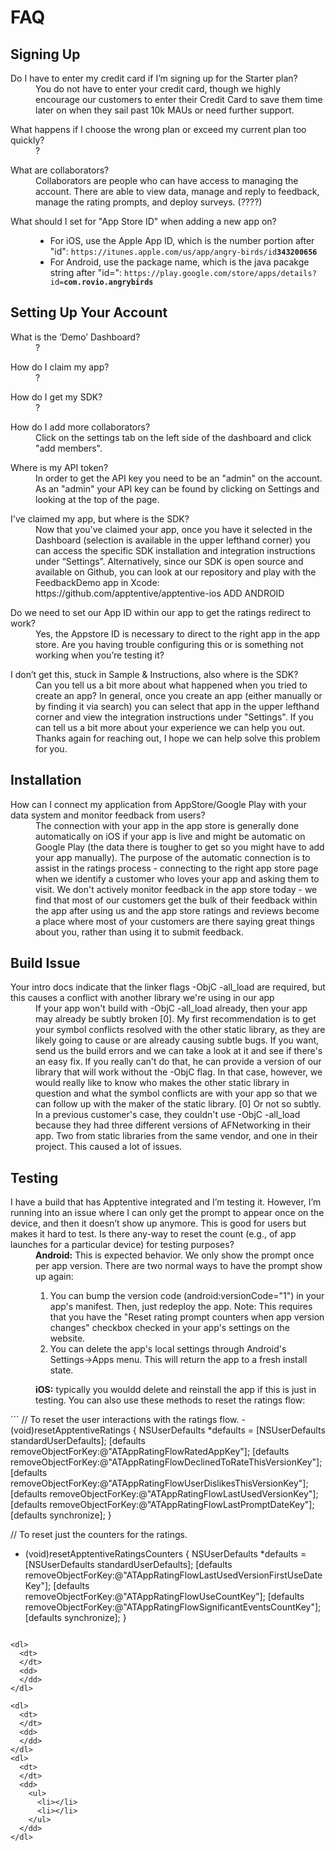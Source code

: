 # FAQ


## Signing Up

<dl>
  <dt>
    Do I have to enter my credit card if I’m signing up for the Starter plan?
  </dt>
  <dd>
    You do not have to enter your credit card, though we highly encourage our customers to enter their Credit Card to save them time later on when they sail past 10k MAUs or need further support.
  </dd>
</dl>

<dl>
  <dt>
    What happens if I choose the wrong plan or exceed my current plan too quickly?
  </dt>
  <dd>
    ?
  </dd>
</dl>

<dl>
  <dt>
    What are collaborators?
  </dt>
  <dd>
    Collaborators are people who can have access to managing the account. There are able to view data, manage and reply to feedback, manage the rating prompts, and deploy surveys. (????)
  </dd>
</dl>

<dl>
  <dt>What should I set for "App Store ID" when adding a new app on?</dt>
  <dd>
    <ul>
      <li>For iOS, use the Apple App ID, which is the number portion after "id": <code>https://itunes.apple.com/us/app/angry-birds/id<strong>343200656</strong></code><br/></li>
      <li>For Android, use the package name, which is the java pacakge string after "id=": <code>https://play.google.com/store/apps/details?id=<strong>com.rovio.angrybirds</strong></code></li>
    </ul>
  </dd>
</dl>


## Setting Up Your Account

<dl>
  <dt>
    What is the ‘Demo’ Dashboard?
  </dt>
  <dd>
    ?
  </dd>
</dl>

<dl>
  <dt>
    How do I claim my app?
  </dt>
  <dd>
    ?
  </dd>
</dl>

<dl>
  <dt>
    How do I get my SDK?
  </dt>
  <dd>
    ?
  </dd>
</dl>

<dl>
  <dt>
    How do I add more collaborators?
  </dt>
  <dd>
    Click on the settings tab on the left side of the dashboard and click "add members".
  </dd>
</dl>

<dl>
  <dt>
    Where is my API token?
  </dt>
  <dd>
    In order to get the API key you need to be an "admin" on the account. As an "admin" your API key can be found by clicking on Settings and looking at the top of the page.
  </dd>
</dl>

<dl>
  <dt>
    I've claimed my app, but where is the SDK?
  </dt>
  <dd>
    Now that you've claimed your app, once you have it selected in the Dashboard (selection is available in the upper lefthand corner) you can access the specific SDK installation and integration instructions under “Settings”. Alternatively, since our SDK is open source and available on Github, you can look at our repository and play with the FeedbackDemo app in Xcode: https://github.com/apptentive/apptentive-ios ADD ANDROID
  </dd>
</dl>

<dl>
  <dt>
    Do we need to set our App ID within our app to get the ratings redirect to work?
  </dt>
  <dd>
    Yes, the Appstore ID is necessary to direct to the right app in the app store. Are you having trouble configuring this or is something not working when you’re testing it?
  </dd>
</dl>

<dl>
  <dt>
    I don’t get this, stuck in Sample & Instructions, also where is the SDK?
  </dt>
  <dd>
    Can you tell us a bit more about what happened when you tried to create an app? In general, once you create an app (either manually or by finding it via search) you can select that app in the upper lefthand corner and view the integration instructions under "Settings". If you can tell us a bit more about your experience we can help you out. Thanks again for reaching out, I hope we can help solve this problem for you.
  </dd>
</dl>


## Installation

<dl>
  <dt>
    How can I connect my application from AppStore/Google Play with your data system and monitor feedback from users?
  </dt>
  <dd>
    The connection with your app in the app store is generally done automatically on iOS if your app is live and might be automatic on Google Play (the data there is tougher to get so you might have to add your app manually). The purpose of the automatic connection is to assist in the ratings process - connecting to the right app store page when we identify a customer who loves your app and asking them to visit. We don't actively monitor feedback in the app store today - we find that most of our customers get the bulk of their feedback within the app after using us and the app store ratings and reviews become a place where most of your customers are there saying great things about you, rather than using it to submit feedback.
  </dd>
</dl>


## Build Issue

<dl>
  <dt>
    Your intro docs indicate that the linker flags -ObjC -all_load are required, but this causes a conflict with another library we're using in our app
  </dt>
  <dd>
    If your app won't build with -ObjC -all_load already, then your app may already be subtly broken [0]. My first recommendation is to get your symbol conflicts resolved with the other static library, as they are likely going to cause or are already causing subtle bugs. If you want, send us the build errors and we can take a look at it and see if there's an easy fix. If you really can't do that, he can provide a version of our library that will work without the -ObjC flag. In that case, however, we would really like to know who makes the other static library in question and what the symbol conflicts are with your app so that we can follow up with the maker of the static library.  [0] Or not so subtly. In a previous customer's case, they couldn't use -ObjC -all_load because they had three different versions of AFNetworking in their app. Two from static libraries from the same vendor, and one in their project. This caused a lot of issues.
  </dd>
</dl>


## Testing

<dl>
  <dt>
    I have a build that has Apptentive integrated and I’m testing it.  However, I’m running into an issue where I can only get the prompt to appear once on the device, and then it doesn’t show up anymore.  This is good for users but makes it hard to test.  Is there any-way to reset the count (e.g., of app launches for a particular device) for testing purposes?
  </dt>
  <dd>
    <strong>Android:</strong> This is expected behavior. We only show the prompt once per app version. There are two normal ways to have the prompt show up again:
    <ol>
      <li>
        You can bump the version code (android:versionCode="1") in your app's manifest. Then, just redeploy the app. Note: This requires that you have the "Reset rating prompt counters when app version changes" checkbox checked in your app's settings on the website.
      </li>
      <li>
        You can delete the app's local settings through Android's Settings->Apps menu. This will return the app to a fresh install state.
      </li>
    </ol>
    <strong>iOS:</strong> typically you wouldd delete and reinstall the app if this is just in testing. You can also use these methods to reset the ratings flow:
  </dd>
</dl>
```
// To reset the user interactions with the ratings flow.
- (void)resetApptentiveRatings {
        NSUserDefaults *defaults = [NSUserDefaults standardUserDefaults];
        [defaults removeObjectForKey:@"ATAppRatingFlowRatedAppKey"];
        [defaults removeObjectForKey:@"ATAppRatingFlowDeclinedToRateThisVersionKey"];
        [defaults removeObjectForKey:@"ATAppRatingFlowUserDislikesThisVersionKey"];
        [defaults removeObjectForKey:@"ATAppRatingFlowLastUsedVersionKey"];
        [defaults removeObjectForKey:@"ATAppRatingFlowLastPromptDateKey"];
        [defaults synchronize];
}

// To reset just the counters for the ratings.
- (void)resetApptentiveRatingsCounters {
        NSUserDefaults *defaults = [NSUserDefaults standardUserDefaults];
        [defaults removeObjectForKey:@"ATAppRatingFlowLastUsedVersionFirstUseDateKey"];
        [defaults removeObjectForKey:@"ATAppRatingFlowUseCountKey"];
        [defaults removeObjectForKey:@"ATAppRatingFlowSignificantEventsCountKey"];
        [defaults synchronize];
}
```

<dl>
  <dt>
  </dt>
  <dd>
  </dd>
</dl>

<dl>
  <dt>
  </dt>
  <dd>
  </dd>
</dl>
<dl>
  <dt>
  </dt>
  <dd>
    <ul>
      <li></li>
      <li></li>
    </ul>
  </dd>
</dl>
